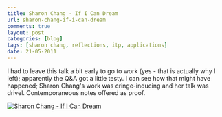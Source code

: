 ```yaml
---
title: Sharon Chang - If I Can Dream
url: sharon-chang-if-i-can-dream
comments: true
layout: post
categories: [blog]
tags: [sharon chang, reflections, itp, applications]
date: 21-05-2011
---
```

<p class="intro">I had to leave this talk a bit early to go to work (yes - that is actually why I left); apparently the Q&amp;A got a little testy. I can see how that might have happened; Sharon Chang's work was cringe-inducing and her talk was drivel. Contemporaneous notes offered as proof.

<a href="http://www.flickr.com/photos/paulmmay/5741248411/" title="Sharon Chang - If I Can Dream by paulmmay, on Flickr"><img src="http://farm4.static.flickr.com/3399/5741248411_bd7c022d40_b.jpg" class="flickr" alt="Sharon Chang - If I Can Dream"></a>

</p>


